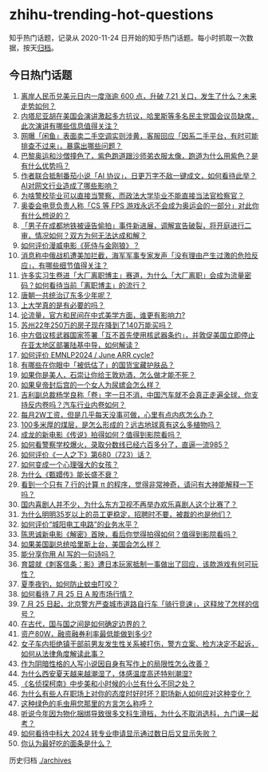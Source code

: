 # zhihu-trending-hot-questions

知乎热门话题，记录从 2020-11-24
日开始的知乎热门话题。每小时抓取一次数据，按天[归档](./archives)。

## 今日热门话题

<!-- BEGIN -->
<!-- 最后更新时间 Fri Jul 26 2024 04:00:29 GMT+0800 (China Standard Time) -->

1. [离岸人民币兑美元日内一度涨逾 600 点，升破 7.21 关口，发生了什么？未来走势如何？](https://www.zhihu.com/question/662553959)
1. [内塔尼亚胡在美国会演讲激起多方抗议，哈里斯等多名民主党国会议员缺席，此次演讲有哪些信息值得关注？](https://www.zhihu.com/question/662536036)
1. [网曝「闲鱼」表面卖二手空调实则涉黄，客服回应「因系二手平台，有时可能排查不过来」，暴露出哪些问题？](https://www.zhihu.com/question/662525682)
1. [巴黎奥运和沙僧撞色了，紫色跑道跟沙师弟衣服太像，跑道为什么用紫色？是有什么优势吗？](https://www.zhihu.com/question/662525490)
1. [作者联合抵制番茄小说「AI 协议」，日更万字不敌一键成文，如何看待此举？AI对网文行业造成了哪些影响？](https://www.zhihu.com/question/662347662)
1. [为啥警校毕业可以直接当警察，而政法大学毕业不能直接当法官检察官？](https://www.zhihu.com/question/662417176)
1. [奥委会电竞负责人称「CS 等 FPS 游戏永远不会成为奥运会的一部分」对此你有什么想说的？](https://www.zhihu.com/question/662469053)
1. [「男子在成都地铁被诬告偷拍」事件新进展，调解宣告破裂，将开庭进行二审，情况如何？双方为何无法达成和解？](https://www.zhihu.com/question/662550610)
1. [如何评价漫威电影《死侍与金刚狼》？](https://www.zhihu.com/question/662471382)
1. [消息称中俄战机遭美加拦截，海军军事专家发声「没有理由产生过激的危险反应」，有哪些细节值得关注？](https://www.zhihu.com/question/662566971)
1. [许多实习生卷进「大厂离职博主」赛道，为什么「大厂离职」会成为流量密码？如何看待当前「离职博主」的流行？](https://www.zhihu.com/question/662539940)
1. [唐朝一共统治辽东多少年呢？](https://www.zhihu.com/question/657492812)
1. [上大学真的是有必要的吗？](https://www.zhihu.com/question/660903966)
1. [论流量，官方和民间在中式美学方面，谁更有影响力?](https://www.zhihu.com/question/662278116)
1. [苏州22年250万的房子现在降到了140万能买吗？](https://www.zhihu.com/question/662400463)
1. [中方倡议核武器国家签署「互不首先使用核武器条约」，并敦促美国立即停止在亚太地区部署陆基中导，如何解读？](https://www.zhihu.com/question/662454061)
1. [如何评价 EMNLP2024 / June ARR cycle?](https://www.zhihu.com/question/659192522)
1. [有哪些在你眼中「被低估了」的国货宝藏护肤品？](https://www.zhihu.com/question/655259954)
1. [如果你是美人，石崇让你给王敦劝酒，怎么做才能不死？](https://www.zhihu.com/question/662245549)
1. [如果皇帝封后宫的一个女人为尿嫔会怎么样？](https://www.zhihu.com/question/653553525)
1. [吉利副总裁杨学良称「卷」字一日不消，中国汽车就不会真正走遍全球，你支持反内卷吗？汽车行业内卷如何？](https://www.zhihu.com/question/661670544)
1. [每月2W工资，但是几乎每天没事可做，心里有点内疚怎么办？](https://www.zhihu.com/question/662361593)
1. [100多米厚的煤层，是怎么形成的？远古地球真有这么多植物吗？](https://www.zhihu.com/question/638922973)
1. [成龙的新电影《传说》拍得如何？值得到影院看吗？](https://www.zhihu.com/question/661424295)
1. [如何看警察学校爆火，录取分数线已经六百多分了，直逼一流985？](https://www.zhihu.com/question/662019683)
1. [如何评价《一人之下》第680（723）话？](https://www.zhihu.com/question/662536011)
1. [如何变成一个心理强大的女孩？](https://www.zhihu.com/question/542764581)
1. [为什么《甄嬛传》能长盛不衰？](https://www.zhihu.com/question/320896213)
1. [看到一个只有 7 行的计算 π 的程序，觉得非常神奇，请问有大神能解释一下吗？](https://www.zhihu.com/question/630253368)
1. [国内喜剧人并不少，为什么东方卫视不再举办欢乐喜剧人这个比赛了？](https://www.zhihu.com/question/643028509)
1. [为什么明明35岁以上的员工更稳定，招聘时不要，被裁的也是他们？](https://www.zhihu.com/question/659022679)
1. [如何评价“城阳电工电路”的业务水平？](https://www.zhihu.com/question/642531316)
1. [陈思诚新电影《解密》首映，看后你觉得拍得如何？值得到影院看吗？](https://www.zhihu.com/question/662550617)
1. [如果美国副总统哈里斯上台，美国会怎么样？](https://www.zhihu.com/question/482072519)
1. [能分享你用 AI 写的一句诗吗？](https://www.zhihu.com/question/661935246)
1. [育碧就《刺客信条：影》遭日本玩家抵制一事做出了回应，该款游戏有何可玩性？](https://www.zhihu.com/question/662389640)
1. [夏季夜钓，如何防止蚊虫叮咬？](https://www.zhihu.com/question/661833425)
1. [如何看待 7 月 25 日 A 股市场行情？](https://www.zhihu.com/question/662527527)
1. [7 月 25 日起，北京警方严查城市道路自行车「骑行竞速」，这释放了怎样的信号？](https://www.zhihu.com/question/662544561)
1. [在古代，国与国之间是如何确定边界的？](https://www.zhihu.com/question/367925235)
1. [资产80W，融资融券利率最低能做到多少?](https://www.zhihu.com/question/632600875)
1. [女子车内拒绝镇干部前男友发生性关系被打伤，警方立案、检方决定不起诉，如何从法律角度解读此事？](https://www.zhihu.com/question/662345582)
1. [作为阴暗性格的人写小说因自身有写作上的局限性怎么改善？](https://www.zhihu.com/question/662321105)
1. [为什么西安夏天越来越潮湿了，体感温度高还特别潮湿?](https://www.zhihu.com/question/662426241)
1. [《名侦探柯南》中步美和小时候的小兰有什么不同之处？](https://www.zhihu.com/question/312067338)
1. [为什么有些人在职场上对你的态度时好时坏？职场新人如何应对这种变化？](https://www.zhihu.com/question/660814231)
1. [这种绿色的毛虫用您那里的方言怎么称呼？](https://www.zhihu.com/question/662114985)
1. [听说今年因为物化捆绑导致很多文科生滑档，为什么不取消选科，九门课一起考？](https://www.zhihu.com/question/662259742)
1. [如何看待中科大 2024 转专业申请显示通过数日后又显示失败？](https://www.zhihu.com/question/662485645)
1. [你认为最好吃的面条是什么？](https://www.zhihu.com/question/618729853)

<!-- END -->

历史归档 [./archives](./archives)

